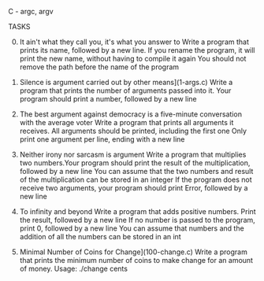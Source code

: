 C - argc, argv

TASKS

0. It ain't what they call you, it's what you answer to
Write a program that prints its name, followed by a new line.
If you rename the program, it will print the new name, without having to compile it again
You should not remove the path before the name of the program

1. Silence is argument carried out by other means](1-args.c)
Write a program that prints the number of arguments passed into it.
Your program should print a number, followed by a new line

2. The best argument against democracy is a five-minute conversation with the average voter
Write a program that prints all arguments it receives.
All arguments should be printed, including the first one
Only print one argument per line, ending with a new line

3. Neither irony nor sarcasm is argument
Write a program that multiplies two numbers.Your program should print the result of the multiplication, followed by a new line
You can assume that the two numbers and result of the multiplication can be stored in an integer
If the program does not receive two arguments, your program should print Error, followed by a new line

4. To infinity and beyond
Write a program that adds positive numbers.
Print the result, followed by a new line
If no number is passed to the program, print 0, followed by a new line
You can assume that numbers and the addition of all the numbers can be stored in an int

5. Minimal Number of Coins for Change](100-change.c)
Write a program that prints the minimum number of coins to make change for an amount of money.
Usage: ./change cents
